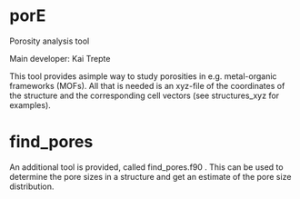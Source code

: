 # porE
Porosity analysis tool

Main developer: Kai Trepte


This tool provides asimple way to study porosities in e.g. metal-organic frameworks (MOFs).
All that is needed is an xyz-file of the coordinates of the structure and the corresponding cell vectors (see structures_xyz for examples). 


# find_pores
An additional tool is provided, called find_pores.f90 . 
This can be used to determine the pore sizes in a structure and get an estimate of the pore size distribution.

